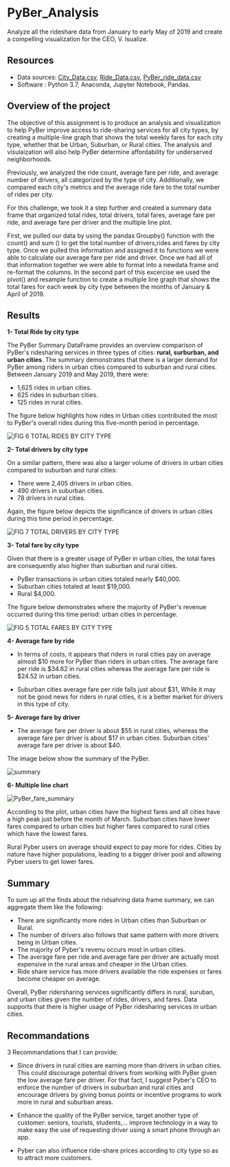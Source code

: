# PyBer_Analysis
Analyze all the rideshare data from January to early May of 2019 and create a compelling visualization for the CEO, V. Isualize.

## Resources
- Data sources: [City_Data.csv](Resources/city_data.csv), [Ride_Data.csv](Resources/ride_data.csv), [PyBer_ride_data.csv](Resources/PyBer_ride_data.csv)
- Software : Python 3.7, Anaconda, Jupyter Notebook, Pandas.

## Overview of the project 

The objective of this assignment is to produce an analysis and visualization to help PyBer improve access to ride-sharing services for all city types, by creating a multiple-line graph that shows the total weekly fares for each city type, whether that be Urban, Suburban, or Rural cities. The analysis and visulaization will also help PyBer determine affordability for underserved neighborhoods.

Previously, we analyzed the ride count, average fare per ride, and average number of drivers, all categorized by the type of city. Additionally, we compared each city's metrics and the average ride fare to the total number of rides per city. 

For this challenge, we took it a step further and created a summary data frame that organized total rides, total drivers, total fares, average fare per ride, and average fare per driver and the multiple line plot.

First, we pulled our data by using the pandas Groupby() function with the count() and sum () to get the total number of drivers,rides and fares by city type. Once we pulled this information and assigned it to functions we were able to calculate our average fare per ride and driver. Once we had all of that information together we were able to format into a newdata frame and re-format the columns. In the second part of this excercise we used the pivot() and resample function to create a multiple line graph that shows the total fares for each week by city type between the months of January & April of 2019.

## Results

 **1- Total Ride by city type**

The PyBer Summary DataFrame provides an overview comparison of PyBer's ridesharing services in three types of cities: **rural, surburban, and urban cities**. The summary demonstrates that there is a larger demand for PyBer among riders in urban cities compared to suburban and rural cities. 
Between January 2019 and May 2019, there were:
- 1,625 rides in urban cities.
- 625 rides in suburban cities.
- 125 rides in rural cities. 

The figure below highlights how rides in Urban cities contributed the most to PyBer's overall rides during this five-month period in percentage.

![FIG 6 TOTAL RIDES BY CITY TYPE](analysis/Fig6.png)

 **2- Total drivers by city type**

On a similar pattern, there was also a larger volume of drivers in urban cities compared to suburban and rural cities:
- There were 2,405 drivers in urban cities.
- 490 drivers in suburban cities.
- 78 drivers in rural cities. 

Again, the figure below depicts the significance of drivers in urban cities during this time period in percentage.

 ![FIG 7 TOTAL DRIVERS BY CITY TYPE](analysis/Fig7.png)
 
 **3- Total fare by city type**
 
Given that there is a greater usage of PyBer in urban cities, the total fares are consequently also higher than suburban and rural cities. 
- PyBer transactions in urban cities totaled nearly $40,000.
- Suburban cities totaled at least $19,000.
- Rural $4,000. 

The figure below demonstrates where the majority of PyBer's revenue occurred during this time period: urban cities in percentage.

![FIG 5 TOTAL FARES BY CITY TYPE](analysis/Fig5.png)

**4- Average fare by ride**

- In terms of costs, it appears that riders in rural cities pay on average almost $10 more for PyBer than riders in urban cities. The average fare per ride is $34.62 in rural cities whereas the average fare per ride is $24.52 in urban cities.

- Suburban cities average fare per ride falls just about $31, While it may not be good news for riders in rural cities, it is a better market for drivers in this type of city. 

 **5- Average fare by driver**

- The average fare per driver is about $55 in rural cities, whereas the average fare per driver is about $17 in urban cities. Suburban cities' average fare per driver is about $40.

The image below show the summary of the PyBer.

![summary](Resources/summary.PNG)

 **6- Multiple line chart**
 
 
 ![PyBer_fare_summary](analysis/PyBer_fare_summary.png)
 
According to the plot, urban cities have the highest fares and all cities have a high peak just before the month of March. Suburban cities have lower fares compared to urban cities but higher fares compared to rural cities which have the lowest fares.

Rural Pyber users on average should expect to pay more for rides. Cities by nature have higher populations, leading to a bigger driver pool and allowing Pyber users to get lower fares.


## Summary

To sum up all the finds about the ridsahring data frame summary, we can aggregate them like the following:

- There are significantly more rides in Urban cities than Suburban or Rural.
- The number of drivers also follows that same pattern with more drivers being in Urban cities.
- The majority of Pyber's revenu occurs most in urban cities.
- The average fare per ride and average fare per driver are actually most expensive in the rural areas and cheaper in the Urban cities.
- Ride share service has more drivers available the ride expenses or fares become cheaper on average.

Overall, PyBer ridersharing services significantly differs in rural, suruban, and urban cities given the number of rides, drivers, and fares. Data supports that there is higher usage of PyBer ridesharing services in urban cities.


## Recommandations

3 Recommandations that I can provide:

- Since drivers in rural cities are earning more than drivers in urban cities. This could discourage potential drivers from working with PyBer given the low average fare per driver. For that fact, I suggest Pyber's CEO to enforce the number of drivers in suburban and rural cities and encourage drivers by giving bonus points or incentive programs to work more in rural and suburban areas.

- Enhance the quality of the PyBer service, target another type of customer: seniors, tourists, students,... improve technology in a way to make easy the use of requesting driver using a smart phone through an app.

- Pyber can also influence ride-share prices according to city type so as to attract more customers.

